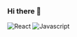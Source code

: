 ### Hi there 👋
![React](https://img.shields.io/badge/React-61DAFB?style=for-the-badge&logo=react&logoColor=white)
![Javascript](https://img.shields.io/badge/JavaScript-F7DF1E?style=for-the-badge&logo=javascript&logoColor=white)

<!--
**dannyseong/dannyseong** is a ✨ _special_ ✨ repository because its `README.md` (this file) appears on your GitHub profile.

Here are some ideas to get you started:

- 🔭 I’m currently working on ...
- 🌱 I’m currently learning ...
- 👯 I’m looking to collaborate on ...
- 🤔 I’m looking for help with ...
- 💬 Ask me about ...
- 📫 How to reach me: ...
- 😄 Pronouns: ...
- ⚡ Fun fact: ...
-->
